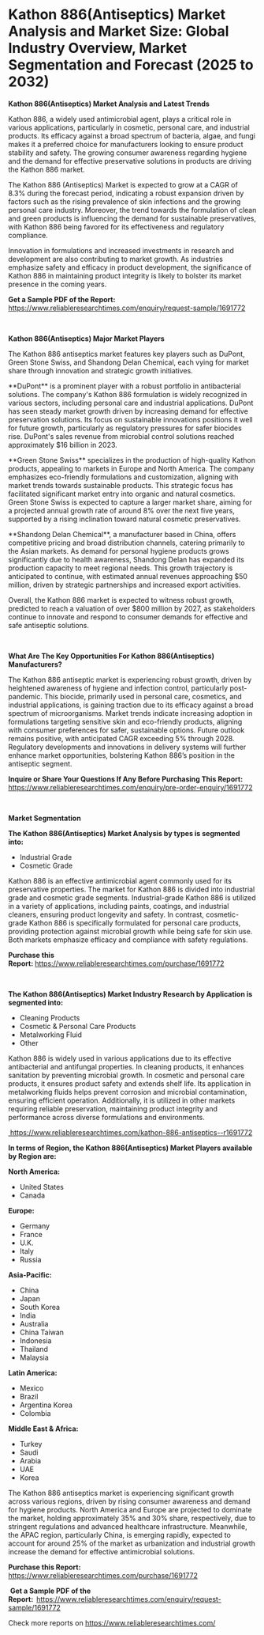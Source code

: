 <p><h1>Kathon 886(Antiseptics) Market Analysis and Market Size: Global Industry Overview, Market Segmentation and Forecast (2025 to 2032)</h1></p><p><strong>Kathon 886(Antiseptics) Market Analysis and Latest Trends</strong></p>
<p><p>Kathon 886, a widely used antimicrobial agent, plays a critical role in various applications, particularly in cosmetic, personal care, and industrial products. Its efficacy against a broad spectrum of bacteria, algae, and fungi makes it a preferred choice for manufacturers looking to ensure product stability and safety. The growing consumer awareness regarding hygiene and the demand for effective preservative solutions in products are driving the Kathon 886 market.</p><p>The Kathon 886 (Antiseptics) Market is expected to grow at a CAGR of 8.3% during the forecast period, indicating a robust expansion driven by factors such as the rising prevalence of skin infections and the growing personal care industry. Moreover, the trend towards the formulation of clean and green products is influencing the demand for sustainable preservatives, with Kathon 886 being favored for its effectiveness and regulatory compliance. </p><p>Innovation in formulations and increased investments in research and development are also contributing to market growth. As industries emphasize safety and efficacy in product development, the significance of Kathon 886 in maintaining product integrity is likely to bolster its market presence in the coming years.</p></p>
<p><strong>Get a Sample PDF of the Report:&nbsp;</strong> <a href="https://www.reliableresearchtimes.com/enquiry/request-sample/1691772?utm_campaign=3061&utm_medium=2&utm_source=Github&utm_content=ia&utm_term=27032025&utm_id=kathon-886antiseptics">https://www.reliableresearchtimes.com/enquiry/request-sample/1691772</a></p>
<p>&nbsp;</p>
<p><strong>Kathon 886(Antiseptics) Major Market Players</strong></p>
<p><p>The Kathon 886 antiseptics market features key players such as DuPont, Green Stone Swiss, and Shandong Delan Chemical, each vying for market share through innovation and strategic growth initiatives.</p><p>**DuPont** is a prominent player with a robust portfolio in antibacterial solutions. The company's Kathon 886 formulation is widely recognized in various sectors, including personal care and industrial applications. DuPont has seen steady market growth driven by increasing demand for effective preservation solutions. Its focus on sustainable innovations positions it well for future growth, particularly as regulatory pressures for safer biocides rise. DuPont's sales revenue from microbial control solutions reached approximately $16 billion in 2023.</p><p>**Green Stone Swiss** specializes in the production of high-quality Kathon products, appealing to markets in Europe and North America. The company emphasizes eco-friendly formulations and customization, aligning with market trends towards sustainable products. This strategic focus has facilitated significant market entry into organic and natural cosmetics. Green Stone Swiss is expected to capture a larger market share, aiming for a projected annual growth rate of around 8% over the next five years, supported by a rising inclination toward natural cosmetic preservatives.</p><p>**Shandong Delan Chemical**, a manufacturer based in China, offers competitive pricing and broad distribution channels, catering primarily to the Asian markets. As demand for personal hygiene products grows significantly due to health awareness, Shandong Delan has expanded its production capacity to meet regional needs. This growth trajectory is anticipated to continue, with estimated annual revenues approaching $50 million, driven by strategic partnerships and increased export activities.</p><p>Overall, the Kathon 886 market is expected to witness robust growth, predicted to reach a valuation of over $800 million by 2027, as stakeholders continue to innovate and respond to consumer demands for effective and safe antiseptic solutions.</p></p>
<p>&nbsp;</p>
<p><strong>What Are The Key Opportunities For Kathon 886(Antiseptics) Manufacturers?</strong></p>
<p><p>The Kathon 886 antiseptic market is experiencing robust growth, driven by heightened awareness of hygiene and infection control, particularly post-pandemic. This biocide, primarily used in personal care, cosmetics, and industrial applications, is gaining traction due to its efficacy against a broad spectrum of microorganisms. Market trends indicate increasing adoption in formulations targeting sensitive skin and eco-friendly products, aligning with consumer preferences for safer, sustainable options. Future outlook remains positive, with anticipated CAGR exceeding 5% through 2028. Regulatory developments and innovations in delivery systems will further enhance market opportunities, bolstering Kathon 886’s position in the antiseptic segment.</p></p>
<p><strong>Inquire or Share Your Questions If Any Before Purchasing This Report:</strong> <a href="https://www.reliableresearchtimes.com/enquiry/pre-order-enquiry/1691772?utm_campaign=3061&utm_medium=2&utm_source=Github&utm_content=ia&utm_term=27032025&utm_id=kathon-886antiseptics">https://www.reliableresearchtimes.com/enquiry/pre-order-enquiry/1691772</a></p>
<p>&nbsp;</p>
<p><strong>Market Segmentation</strong></p>
<p><strong>The Kathon 886(Antiseptics) Market Analysis by types is segmented into:</strong></p>
<p><ul><li>Industrial Grade</li><li>Cosmetic Grade</li></ul></p>
<p><p>Kathon 886 is an effective antimicrobial agent commonly used for its preservative properties. The market for Kathon 886 is divided into industrial grade and cosmetic grade segments. Industrial-grade Kathon 886 is utilized in a variety of applications, including paints, coatings, and industrial cleaners, ensuring product longevity and safety. In contrast, cosmetic-grade Kathon 886 is specifically formulated for personal care products, providing protection against microbial growth while being safe for skin use. Both markets emphasize efficacy and compliance with safety regulations.</p></p>
<p><strong>Purchase this Report:&nbsp;</strong><a href="https://www.reliableresearchtimes.com/purchase/1691772?utm_campaign=3061&utm_medium=2&utm_source=Github&utm_content=ia&utm_term=27032025&utm_id=kathon-886antiseptics">https://www.reliableresearchtimes.com/purchase/1691772</a></p>
<p>&nbsp;</p>
<p><strong>The Kathon 886(Antiseptics) Market Industry Research by Application is segmented into:</strong></p>
<p><ul><li>Cleaning Products</li><li>Cosmetic & Personal Care Products</li><li>Metalworking Fluid</li><li>Other</li></ul></p>
<p><p>Kathon 886 is widely used in various applications due to its effective antibacterial and antifungal properties. In cleaning products, it enhances sanitation by preventing microbial growth. In cosmetic and personal care products, it ensures product safety and extends shelf life. Its application in metalworking fluids helps prevent corrosion and microbial contamination, ensuring efficient operation. Additionally, it is utilized in other markets requiring reliable preservation, maintaining product integrity and performance across diverse formulations and environments.</p></p>
<p><a href="https://www.reliableresearchtimes.com/kathon-886-antiseptics--r1691772?utm_campaign=3061&utm_medium=2&utm_source=Github&utm_content=ia&utm_term=27032025&utm_id=kathon-886antiseptics">&nbsp;https://www.reliableresearchtimes.com/kathon-886-antiseptics--r1691772</a></p>
<p><strong>In terms of Region, the Kathon 886(Antiseptics) Market Players available by Region are:</strong></p>
<p>
    <p> <strong> North America: </strong>
        <ul>
            <li>United States</li>
            <li>Canada</li>
        </ul>
        </p> 
    <p> <strong> Europe: </strong>
        <ul>
            <li>Germany</li>
            <li>France</li>
            <li>U.K.</li>
            <li>Italy</li>
            <li>Russia</li>
        </ul>
        </p> 
    <p> <strong> Asia-Pacific: </strong>
        <ul>
            <li>China</li>
            <li>Japan</li>
            <li>South Korea</li>
            <li>India</li>
            <li>Australia</li>
            <li>China Taiwan</li>
            <li>Indonesia</li>
            <li>Thailand</li>
            <li>Malaysia</li>
        </ul>
        </p> 
    <p> <strong> Latin America: </strong>
        <ul>
            <li>Mexico</li>
            <li>Brazil</li>
            <li>Argentina Korea</li>
            <li>Colombia</li>
        </ul>
        </p> 
    <p> <strong> Middle East & Africa: </strong>
        <ul>
            <li>Turkey</li>
            <li>Saudi</li>
            <li>Arabia</li>
            <li>UAE</li>
            <li>Korea</li>
        </ul>
    </p>
    </p>
<p><p>The Kathon 886 antiseptics market is experiencing significant growth across various regions, driven by rising consumer awareness and demand for hygiene products. North America and Europe are projected to dominate the market, holding approximately 35% and 30% share, respectively, due to stringent regulations and advanced healthcare infrastructure. Meanwhile, the APAC region, particularly China, is emerging rapidly, expected to account for around 25% of the market as urbanization and industrial growth increase the demand for effective antimicrobial solutions.</p></p>
<p><strong>Purchase this Report: </strong><a href="https://www.reliableresearchtimes.com/purchase/1691772?utm_campaign=3061&utm_medium=2&utm_source=Github&utm_content=ia&utm_term=27032025&utm_id=kathon-886antiseptics">https://www.reliableresearchtimes.com/purchase/1691772</a></p>
<p>&nbsp;<strong>Get a Sample PDF of the Report:&nbsp;&nbsp;</strong><a href="https://www.reliableresearchtimes.com/enquiry/request-sample/1691772?utm_campaign=3061&utm_medium=2&utm_source=Github&utm_content=ia&utm_term=27032025&utm_id=kathon-886antiseptics">https://www.reliableresearchtimes.com/enquiry/request-sample/1691772</a></p>
<p><strong></strong></p>
<p>Check more reports on <a href="https://www.reliableresearchtimes.com/?utm_campaign=3061&utm_medium=2&utm_source=Github&utm_content=ia&utm_term=27032025&utm_id=kathon-886antiseptics">https://www.reliableresearchtimes.com/</a></p>